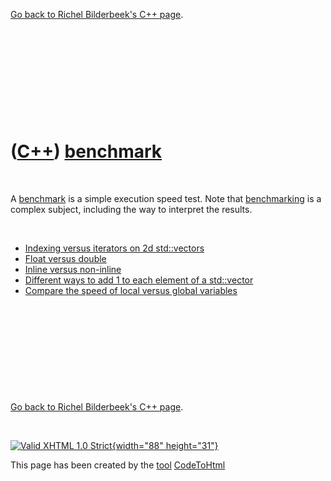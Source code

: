 

[Go back to Richel Bilderbeek's C++ page](Cpp.htm).

 

 

 

 

 

([C++](Cpp.htm)) [benchmark](CppBenchmark.htm)
==============================================

 

A [benchmark](CppBenchmark.htm) is a simple execution speed test. Note
that [benchmarking](CppBenchmark.htm) is a complex subject, including
the way to interpret the results.

 

-   [Indexing versus iterators on 2d
    std::vectors](CppTestSpeedIndexingVersusIterators.htm)
-   [Float versus double](CppTestFloatVersusDouble.htm)
-   [Inline versus non-inline](CppInlineVersusNonInline.htm)
-   [Different ways to add 1 to each element of a
    std::vector](CppExerciseAddOne.htm)
-   [Compare the speed of local versus global
    variables](CppLocalVersusGlobal.htm)

 

 

 

 

 

[Go back to Richel Bilderbeek's C++ page](Cpp.htm).



 

[![Valid XHTML 1.0 Strict](valid-xhtml10.png){width="88"
height="31"}](http://validator.w3.org/check?uri=referer)

This page has been created by the [tool](Tools.htm)
[CodeToHtml](ToolCodeToHtml.htm)
